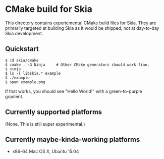 CMake build for Skia
====================
This directory contains experiemental CMake build files for Skia.
They are primarily targeted at building Skia as it would be shipped,
not at day-to-day Skia development.

Quickstart
----------
    $ cd skia/cmake
    $ cmake . -G Ninja     # Other CMake generators should work fine.
    $ ninja
    $ ls -l libskia.* example
    $ ./example
    $ open example.png
If that works, you should see "Hello World!" with a green-to-purple gradient.

Currently supported platforms
-----------------------------
  (None.  This is still super experimental.)

Currently maybe-kinda-working platforms
---------------------------------------
  - x86-64 Mac OS X, Ubuntu 15.04
